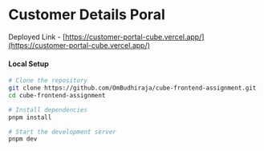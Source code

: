 # Customer Details Poral

Deployed Link - [https://customer-portal-cube.vercel.app/](https://customer-portal-cube.vercel.app/)


#### Local Setup

```bash
# Clone the repository
git clone https://github.com/OmBudhiraja/cube-frontend-assignment.git
cd cube-frontend-assignment

# Install dependencies
pnpm install

# Start the development server
pnpm dev
```